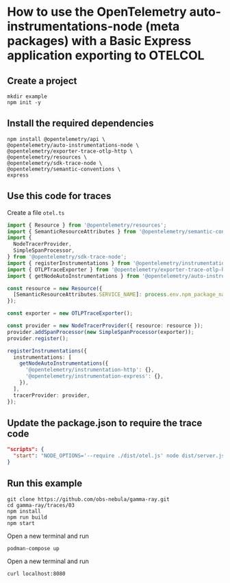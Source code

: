 # How to use the OpenTelemetry auto-instrumentations-node (meta packages) with a Basic Express application exporting to OTELCOL

## Create a project

```shell
mkdir example
npm init -y
```

## Install the required dependencies

```shell
npm install @opentelemetry/api \
@opentelemetry/auto-instrumentations-node \
@opentelemetry/exporter-trace-otlp-http \
@opentelemetry/resources \
@opentelemetry/sdk-trace-node \
@opentelemetry/semantic-conventions \
express
```

## Use this code for traces

Create a file `otel.ts`

```ts
import { Resource } from '@opentelemetry/resources';
import { SemanticResourceAttributes } from '@opentelemetry/semantic-conventions';
import {
  NodeTracerProvider,
  SimpleSpanProcessor,
} from '@opentelemetry/sdk-trace-node';
import { registerInstrumentations } from '@opentelemetry/instrumentation';
import { OTLPTraceExporter } from '@opentelemetry/exporter-trace-otlp-http';
import { getNodeAutoInstrumentations } from '@opentelemetry/auto-instrumentations-node';

const resource = new Resource({
  [SemanticResourceAttributes.SERVICE_NAME]: process.env.npm_package_name,
});

const exporter = new OTLPTraceExporter();

const provider = new NodeTracerProvider({ resource: resource });
provider.addSpanProcessor(new SimpleSpanProcessor(exporter));
provider.register();

registerInstrumentations({
  instrumentations: [
    getNodeAutoInstrumentations({
      '@opentelemetry/instrumentation-http': {},
      '@opentelemetry/instrumentation-express': {},
    }),
  ],
  tracerProvider: provider,
});
```

## Update the package.json to require the trace code

```json
"scripts": {
  "start": "NODE_OPTIONS='--require ./dist/otel.js' node dist/server.js",
}
```

## Run this example

```shell
git clone https://github.com/obs-nebula/gamma-ray.git
cd gamma-ray/traces/03
npm install
npm run build
npm start
```

Open a new terminal and run

```shell
podman-compose up
```

Open a new terminal and run

```shell
curl localhost:8080
```

